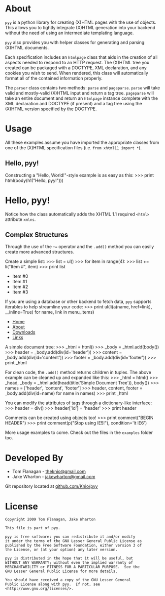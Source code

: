 About
=====
`pyy` is a python library for creating (X)HTML pages with the use of objects.
This allows you to tightly integrate (X)HTML generation into your backend
without the need of using an intermediate templating language.

`pyy` also provides you with helper classes for generating and parsing (X)HTML
documents.

Each specification includes an `htmlpage` class that aids in the creation of
all aspects needed to respond to an HTTP request. The (X)HTML tree you created
can be packaged with a DOCTYPE, XML declaration, and any cookies you wish to
send. When rendered, this class will automatically format all of the contained
information properly.

The `parser` class contains two methods: `parse` and `pageparse`. `parse` will
take valid and mostly-valid (X)HTML input and return a tag tree. `pageparse`
will take an entire document and return an `htmlpage` instance complete with
the XML declaration and DOCTYPE (if present) and a tag tree using the (X)HTML
version specified by the DOCTYPE.


Usage
=====
All these examples assume you have imported the appropriate classes from one of
the (X)HTML specification files (i.e. `from xhtml11 import *`).

Hello, pyy!
-----------
Constructing a "Hello, World!"-style example is as easy as this:
    >>> print html(body(h1("Hello, pyy!")))
    <html xmlns="http://www.w3.org/1999/xhtml">
      <body>
        <h1>Hello, pyy!</h1>
      </body>
    </html>

Notice how the class automatically adds the XHTML 1.1 required `<html>`
attribute `xmlns`.

Complex Structures
------------------
Through the use of the `+=` operator and the `.add()` method you can easily
create more advanced structures.

Create a simple list:
    >>> list = ul()
    >>> for item in range(4):
    >>>   list += li("Item #", item)
    >>> print list
    <ul>
      <li>Item #0</li>
      <li>Item #1</li>
      <li>Item #2</li>
      <li>Item #3</li>
    </ul>

If you are using a database or other backend to fetch data, `pyy` supports
iterables to help streamline your code:
    >>> print ul(li(a(name, href=link), __inline=True) for name, link in menu_items)
    <ul>
      <li><a href="/home/">Home</a></li>
      <li><a href="/about/">About</a></li>
      <li><a href="/downloads/">Downloads</a></li>
      <li><a href="/links/">Links</a></li>
    </ul>

A simple document tree:
    >>> _html = html()
    >>> _body = _html.add(body())
    >>> header  = _body.add(div(id='header'))
    >>> content = _body.add(div(id='content'))
    >>> footer  = _body.add(div(id='footer'))
    >>> print _html
    <html xmlns="http://www.w3.org/1999/xhtml">
      <body>
        <div id='header'></div>
        <div id='content'></div>
        <div id='footer'></div>
      </body>
    </html>

For clean code, the `.add()` method returns children in tuples. The above
example can be cleaned up and expanded like this:
    >>> _html = html()
    >>> _head, _body = _html.add(head(title('Simple Document Tree')), body())
    >>> names = ['header', 'content', 'footer']
    >>> header, content, footer = _body.add(div(id=name) for name in names)
    >>> print _html
    <html xmlns="http://www.w3.org/1999/xhtml">
      <head>
        <title>Simple Document Tree</title>
      </head>
      <body>
        <div id="header"></div>
        <div id="content"></div>
        <div id="footer"></div>
      </body>
    </html>

You can modify the attributes of tags through a dictionary-like interface:
    >>> header = div()
    >>> header['id'] = 'header'
    >>> print header
    <div id='header'></div>

Comments can be created using objects too!
    >>> print comment("BEGIN HEADER")
    <!--BEGIN HEADER-->
    >>> print comment(p("Stop using IE5!"), condition='lt IE6')
    <!--[if lt IE6]><p>Stop using IE5!</p><![endif]-->

More usage examples to come. Check out the files in the `examples` folder too.


Developed By
============
* Tom Flanagan - <theknio@gmail.com>
* Jake Wharton - <jakewharton@gmail.com>

Git repository located at
[github.com/Knio/pyy](http://github.com/Knio/pyy)


License
=======
    Copyright 2009 Tom Flanagan, Jake Wharton
    
    This file is part of pyy.
    
    pyy is free software: you can redistribute it and/or modify
    it under the terms of the GNU Lesser General Public License as
    published by the Free Software Foundation, either version 3 of
    the License, or (at your option) any later version.
    
    pyy is distributed in the hope that it will be useful, but
    WITHOUT ANY WARRANTY; without even the implied warranty of
    MERCHANTABILITY or FITNESS FOR A PARTICULAR PURPOSE.  See the
    GNU Lesser General Public License for more details.
    
    You should have received a copy of the GNU Lesser General
    Public License along with pyy.  If not, see
    <http://www.gnu.org/licenses/>.
